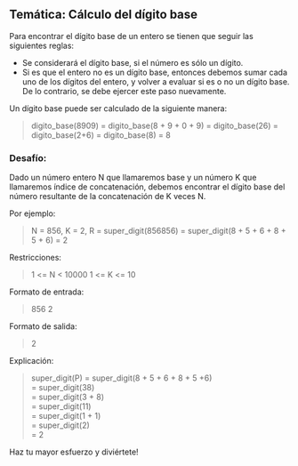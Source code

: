 ## Temática: Cálculo del dígito base

Para encontrar el dígito base de un entero se tienen que seguir las siguientes reglas:

* Se considerará el dígito base, si el número es sólo un dígito.
* Si es que el entero no es un dígito base, entonces debemos sumar cada uno de los dígitos del entero, y volver a evaluar si es o no un dígito base. De lo contrario,
se debe ejercer este paso nuevamente.

Un dígito base puede ser calculado de la siguiente manera:

>digito_base(8909) = digito_base(8 + 9 + 0 + 9)
>                  = digito_base(26)
>                  = digito_base(2+6)
>                  = digito_base(8)
>                  = 8

### Desafío:

Dado un número entero N que llamaremos base y un número K que llamaremos índice de concatenación, debemos encontrar el dígito base 
del número resultante de la concatenación de K veces N.

Por ejemplo:

> N = 856, K = 2, R = super_digit(856856) = super_digit(8 + 5 + 6 + 8 + 5 + 6) = 2

Restricciones:

> 1 <= N < 10000
> 1 <= K <= 10

Formato de entrada:

> 856 2

Formato de salida:

> 2

Explicación:

>super_digit(P) = super_digit(8 + 5 + 6 + 8 + 5 +6)  
>               = super_digit(38)  
>               = super_digit(3 + 8)  
>               = super_digit(11)  
>               = super_digit(1 + 1)  
>               = super_digit(2)  
>               = 2  


Haz tu mayor esfuerzo y diviértete!
